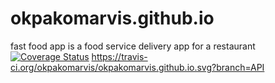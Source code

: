 # okpakomarvis.github.io
fast food app is a food service delivery app for a restaurant
[![Coverage Status](https://coveralls.io/repos/github/okpakomarvis/okpakomarvis.github.io/badge.svg?branch=API)](https://coveralls.io/github/okpakomarvis/okpakomarvis.github.io?branch=API)
https://travis-ci.org/okpakomarvis/okpakomarvis.github.io.svg?branch=API
